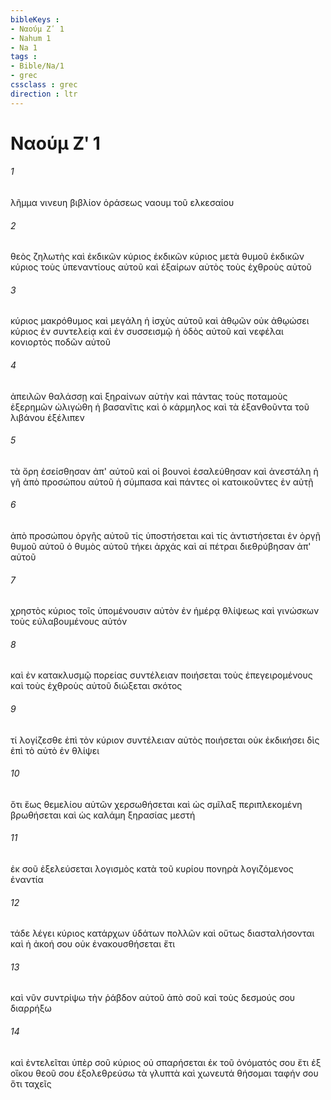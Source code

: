 ```yaml
---
bibleKeys : 
- Ναούμ Ζʹ 1
- Nahum 1
- Na 1
tags : 
- Bible/Na/1
- grec
cssclass : grec
direction : ltr
---
```


# Ναούμ Ζʹ 1

###### 1
λῆμμα νινευη βιβλίον ὁράσεως ναουμ τοῦ ελκεσαίου
###### 2
θεὸς ζηλωτὴς καὶ ἐκδικῶν κύριος ἐκδικῶν κύριος μετὰ θυμοῦ ἐκδικῶν κύριος τοὺς ὑπεναντίους αὐτοῦ καὶ ἐξαίρων αὐτὸς τοὺς ἐχθροὺς αὐτοῦ
###### 3
κύριος μακρόθυμος καὶ μεγάλη ἡ ἰσχὺς αὐτοῦ καὶ ἀθῳῶν οὐκ ἀθῳώσει κύριος ἐν συντελείᾳ καὶ ἐν συσσεισμῷ ἡ ὁδὸς αὐτοῦ καὶ νεφέλαι κονιορτὸς ποδῶν αὐτοῦ
###### 4
ἀπειλῶν θαλάσσῃ καὶ ξηραίνων αὐτὴν καὶ πάντας τοὺς ποταμοὺς ἐξερημῶν ὠλιγώθη ἡ βασανῖτις καὶ ὁ κάρμηλος καὶ τὰ ἐξανθοῦντα τοῦ λιβάνου ἐξέλιπεν
###### 5
τὰ ὄρη ἐσείσθησαν ἀπ' αὐτοῦ καὶ οἱ βουνοὶ ἐσαλεύθησαν καὶ ἀνεστάλη ἡ γῆ ἀπὸ προσώπου αὐτοῦ ἡ σύμπασα καὶ πάντες οἱ κατοικοῦντες ἐν αὐτῇ
###### 6
ἀπὸ προσώπου ὀργῆς αὐτοῦ τίς ὑποστήσεται καὶ τίς ἀντιστήσεται ἐν ὀργῇ θυμοῦ αὐτοῦ ὁ θυμὸς αὐτοῦ τήκει ἀρχάς καὶ αἱ πέτραι διεθρύβησαν ἀπ' αὐτοῦ
###### 7
χρηστὸς κύριος τοῖς ὑπομένουσιν αὐτὸν ἐν ἡμέρᾳ θλίψεως καὶ γινώσκων τοὺς εὐλαβουμένους αὐτόν
###### 8
καὶ ἐν κατακλυσμῷ πορείας συντέλειαν ποιήσεται τοὺς ἐπεγειρομένους καὶ τοὺς ἐχθροὺς αὐτοῦ διώξεται σκότος
###### 9
τί λογίζεσθε ἐπὶ τὸν κύριον συντέλειαν αὐτὸς ποιήσεται οὐκ ἐκδικήσει δὶς ἐπὶ τὸ αὐτὸ ἐν θλίψει
###### 10
ὅτι ἕως θεμελίου αὐτῶν χερσωθήσεται καὶ ὡς σμῖλαξ περιπλεκομένη βρωθήσεται καὶ ὡς καλάμη ξηρασίας μεστή
###### 11
ἐκ σοῦ ἐξελεύσεται λογισμὸς κατὰ τοῦ κυρίου πονηρὰ λογιζόμενος ἐναντία
###### 12
τάδε λέγει κύριος κατάρχων ὑδάτων πολλῶν καὶ οὕτως διασταλήσονται καὶ ἡ ἀκοή σου οὐκ ἐνακουσθήσεται ἔτι
###### 13
καὶ νῦν συντρίψω τὴν ῥάβδον αὐτοῦ ἀπὸ σοῦ καὶ τοὺς δεσμούς σου διαρρήξω
###### 14
καὶ ἐντελεῖται ὑπὲρ σοῦ κύριος οὐ σπαρήσεται ἐκ τοῦ ὀνόματός σου ἔτι ἐξ οἴκου θεοῦ σου ἐξολεθρεύσω τὰ γλυπτὰ καὶ χωνευτά θήσομαι ταφήν σου ὅτι ταχεῖς
